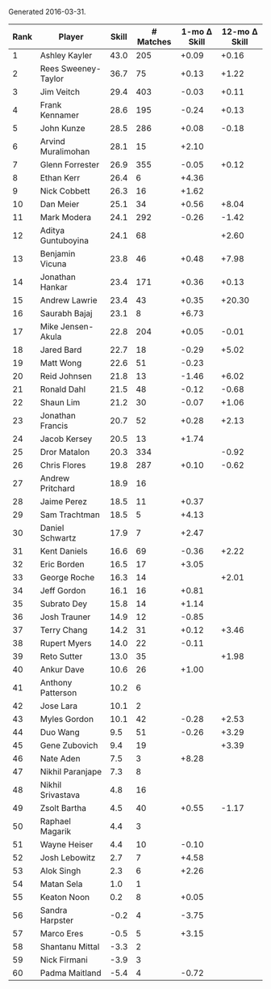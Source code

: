 Generated 2016-03-31.

| Rank | Player              | Skill | # Matches | 1-mo Δ Skill | 12-mo Δ Skill |
|------|---------------------|-------|-----------|--------------|---------------|
|    1 | Ashley Kayler       |  43.0 |       205 |        +0.09 |         +0.16 |
|    2 | Rees Sweeney-Taylor |  36.7 |        75 |        +0.13 |         +1.22 |
|    3 | Jim Veitch          |  29.4 |       403 |        -0.03 |         +0.11 |
|    4 | Frank Kennamer      |  28.6 |       195 |        -0.24 |         +0.13 |
|    5 | John Kunze          |  28.5 |       286 |        +0.08 |         -0.18 |
|    6 | Arvind Muralimohan  |  28.1 |        15 |        +2.10 |               |
|    7 | Glenn Forrester     |  26.9 |       355 |        -0.05 |         +0.12 |
|    8 | Ethan Kerr          |  26.4 |         6 |        +4.36 |               |
|    9 | Nick Cobbett        |  26.3 |        16 |        +1.62 |               |
|   10 | Dan Meier           |  25.1 |        34 |        +0.56 |         +8.04 |
|   11 | Mark Modera         |  24.1 |       292 |        -0.26 |         -1.42 |
|   12 | Aditya Guntuboyina  |  24.1 |        68 |              |         +2.60 |
|   13 | Benjamin Vicuna     |  23.8 |        46 |        +0.48 |         +7.98 |
|   14 | Jonathan Hankar     |  23.4 |       171 |        +0.36 |         +0.13 |
|   15 | Andrew Lawrie       |  23.4 |        43 |        +0.35 |        +20.30 |
|   16 | Saurabh Bajaj       |  23.1 |         8 |        +6.73 |               |
|   17 | Mike Jensen-Akula   |  22.8 |       204 |        +0.05 |         -0.01 |
|   18 | Jared Bard          |  22.7 |        18 |        -0.29 |         +5.02 |
|   19 | Matt Wong           |  22.6 |        51 |        -0.23 |               |
|   20 | Reid Johnsen        |  21.8 |        13 |        -1.46 |         +6.02 |
|   21 | Ronald Dahl         |  21.5 |        48 |        -0.12 |         -0.68 |
|   22 | Shaun Lim           |  21.2 |        30 |        -0.07 |         +1.06 |
|   23 | Jonathan Francis    |  20.7 |        52 |        +0.28 |         +2.13 |
|   24 | Jacob Kersey        |  20.5 |        13 |        +1.74 |               |
|   25 | Dror Matalon        |  20.3 |       334 |              |         -0.92 |
|   26 | Chris Flores        |  19.8 |       287 |        +0.10 |         -0.62 |
|   27 | Andrew Pritchard    |  18.9 |        16 |              |               |
|   28 | Jaime Perez         |  18.5 |        11 |        +0.37 |               |
|   29 | Sam Trachtman       |  18.5 |         5 |        +4.13 |               |
|   30 | Daniel Schwartz     |  17.9 |         7 |        +2.47 |               |
|   31 | Kent Daniels        |  16.6 |        69 |        -0.36 |         +2.22 |
|   32 | Eric Borden         |  16.5 |        17 |        +3.05 |               |
|   33 | George Roche        |  16.3 |        14 |              |         +2.01 |
|   34 | Jeff Gordon         |  16.1 |        16 |        +0.81 |               |
|   35 | Subrato Dey         |  15.8 |        14 |        +1.14 |               |
|   36 | Josh Trauner        |  14.9 |        12 |        -0.85 |               |
|   37 | Terry Chang         |  14.2 |        31 |        +0.12 |         +3.46 |
|   38 | Rupert Myers        |  14.0 |        22 |        -0.11 |               |
|   39 | Reto Sutter         |  13.0 |        35 |              |         +1.98 |
|   40 | Ankur Dave          |  10.6 |        26 |        +1.00 |               |
|   41 | Anthony Patterson   |  10.2 |         6 |              |               |
|   42 | Jose Lara           |  10.1 |         2 |              |               |
|   43 | Myles Gordon        |  10.1 |        42 |        -0.28 |         +2.53 |
|   44 | Duo Wang            |   9.5 |        51 |        -0.26 |         +3.29 |
|   45 | Gene Zubovich       |   9.4 |        19 |              |         +3.39 |
|   46 | Nate Aden           |   7.5 |         3 |        +8.28 |               |
|   47 | Nikhil Paranjape    |   7.3 |         8 |              |               |
|   48 | Nikhil Srivastava   |   4.8 |        16 |              |               |
|   49 | Zsolt Bartha        |   4.5 |        40 |        +0.55 |         -1.17 |
|   50 | Raphael Magarik     |   4.4 |         3 |              |               |
|   51 | Wayne Heiser        |   4.4 |        10 |        -0.10 |               |
|   52 | Josh Lebowitz       |   2.7 |         7 |        +4.58 |               |
|   53 | Alok Singh          |   2.3 |         6 |        +2.26 |               |
|   54 | Matan Sela          |   1.0 |         1 |              |               |
|   55 | Keaton Noon         |   0.2 |         8 |        +0.05 |               |
|   56 | Sandra Harpster     |  -0.2 |         4 |        -3.75 |               |
|   57 | Marco Eres          |  -0.5 |         5 |        +3.15 |               |
|   58 | Shantanu Mittal     |  -3.3 |         2 |              |               |
|   59 | Nick Firmani        |  -3.9 |         3 |              |               |
|   60 | Padma Maitland      |  -5.4 |         4 |        -0.72 |               |